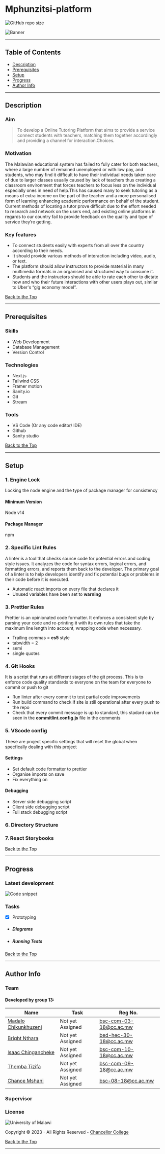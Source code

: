 # Mphunzitsi-platform

![GitHub repo size]()

![Banner](Logo.png)

---

## **Table of Contents**

- [Description](#description)
- [Prerequisites](#prerequisites)
- [Setup](#setup)
- [Progress](#progress)
- [Author Info](#author-info)

---

## Description

### Aim

> To develop a Online Tutoring Platform that aims to provide a service connect students with teachers, matching them together accordingly and providing a channel for interaction.Choices.

### Motivation

The Malawian educational system has failed to fully cater for both teachers, where a large number of remained unemployed or with low pay, and students, who may find it difficult to have their individual needs taken care of due to larger classes usually caused by lack of teachers thus creating a classroom environment that forces teachers to focus less on the individual especially ones in need of help.This has caused many to seek tutoring as a means of extra income on the part of the teacher and a more personalised form of learning enhancing academic performance on behalf of the student. Current methods of locating a tutor prove difficult due to the effort needed to research and network on the users end, and existing online platforms in regards to our country fail to provide feedback on the quality and type of service they’re getting.

### Key features

- To connect students easily with experts from all over the country according to their needs.
- It should provide various methods of interaction including video, audio, or text.
- The platform should allow instructors to provide material in many multimedia formats in an organised and structured way to consume it.
- Students and the instructors should be able to rate each other to dictate how and who their future interactions with other users plays out, similar to Uber's “gig economy model”.

[Back to the Top](#mphunzitsi-platform)

---

## Prerequisites

### Skills

- Web Development
- Database Management
- Version Control

### Technologies

- Next.js
- Tailwind CSS
- Framer motion
- Sanity.io
- Git
- Stream

### Tools

- VS Code (Or any code editor/ IDE)
- Github
- Sanity studio

[Back to the Top](#mphunzitsi-platform)

---

## Setup

### 1. Engine Lock

Locking the node engine and the type of package manager for consistency

#### Minimum Version

Node v14

#### Package Manager

npm

### 2. Specific Lint Rules

A linter is a tool that checks source code for potential errors and coding style issues. It analyzes the code for syntax errors, logical errors, and formatting errors, and reports them back to the developer. The primary goal of a linter is to help developers identify and fix potential bugs or problems in their code before it is executed.

- Automatic react imports on every file that declares it
- Unused variables have been set to **warning**

### 3. Prettier Rules

Prettier is an opinionated code formatter. It enforces a consistent style by parsing your code and re-printing it with its own rules that take the maximum line length into account, wrapping code when necessary.

- Trailing commas = **es5** style
- tabwidth = 2
- semi
- single quotes

### 4. Git Hooks

It is a script that runs at different stages of the git process. This is to enforce code quality standards to everyone on the team for everyone to commit or push to git

- Run linter after every commit to test partial code improvements
- Run build command to check if site is still operational after every push to the repo
- Check that every commit message is up to standard, this stadard can be seen in the **commitlint.config.js** file in the comments

### 5. VScode config

These are project specific settings that will reset the global when specfically dealing with this project

#### Settings

- Set default code formatter to prettier
- Organise imports on save
- Fix everything on

#### Debugging

- Server side debugging script
- Client side debugging script
- Full stack debugging script

### 6. Directory Structure

### 7. React Storybooks

[Back to the Top](#mphunzitsi-platform)

---

## Progress

### Latest development

![Code snippet](carbon.png)

### Tasks

- [x] Prototyping
- ##### Diagrams
- ##### Running Tests

[Back to the Top](#mphunzitsi-platform)

---

## Author Info

### Team

#### **Developed by group 13:**

| Name                                                        | Task             | Reg No.                |
| ----------------------------------------------------------- | ---------------- | ---------------------- |
| [Madalo Chikunkhuzeni](bsc-com-03-18@cc.ac.mw 'Email link') | Not yet Assigned | bsc-com-03-18@cc.ac.mw |
| [Bright Nthara](bed-hec-30-18@cc.ac.mw 'Email link')        | Not yet Assigned | bed-hec-30-18@cc.ac.mw |
| [Isaac Chingancheke](bsc-com-10-18@cc.ac.mw 'Email link')   | Not yet Assigned | bsc-com-10-18@cc.ac.mw |
| [Themba Tizifa](bsc-com-09-18@cc.ac.mw 'Email link')        | Not yet Assigned | bsc-com-09-18@cc.ac.mw |
| [Chance Mshani](bsc-08-18@cc.ac.mw 'Email link')            | Not yet Assigned | bsc-08-18@cc.ac.mw     |

### Supervisor

### License

![University of Malawi](UNIMA-Logo.png)

Copyright © 2023 - All Rights Reserved - [Chancellor College](https://www.unima.ac.mw/ 'Page Link')

[Back to the Top](#mphunzitsi-platform)

---
